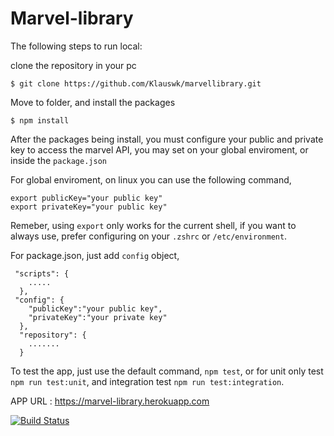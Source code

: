 # Marvel-library

The following steps to run local:

clone the repository in your pc

```
$ git clone https://github.com/Klauswk/marvellibrary.git
```

Move to folder, and install the packages

```
$ npm install
```

After the packages being install, you must configure your public and private key to access the marvel API, you may set on your global enviroment, or inside the `package.json`

For global enviroment, on linux you can use the following command,

```
export publicKey="your public key"
export privateKey="your public key"
```

Remeber, using `export` only works for the current shell, if you want to always use, prefer configuring on your `.zshrc` or `/etc/environment`.

For package.json, just add `config` object, 

```
 "scripts": {
    .....
  },
 "config": {
    "publicKey":"your public key",
    "privateKey":"your private key"
  },
  "repository": {
    .......
  }
```

To test the app, just use the default command, `npm test`, or for unit only test `npm run test:unit`, and integration test `npm run test:integration`.

APP URL : https://marvel-library.herokuapp.com

[![Build Status](https://travis-ci.org/Klauswk/marvellibrary.svg?branch=master)](https://travis-ci.org/Klauswk/marvellibrary)
